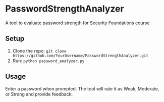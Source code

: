 # PasswordStrengthAnalyzer

A tool to evaluate password strength for Security Foundations course

## Setup

1. Clone the repo: `git clone https://github.com/YourUsername/PasswordStrengthAnalyzer.git`
2. Run: `python password_analyzer.py`

## Usage

Enter a password when prompted. The tool will rate it as Weak, Moderate, or Strong and provide feedback.
